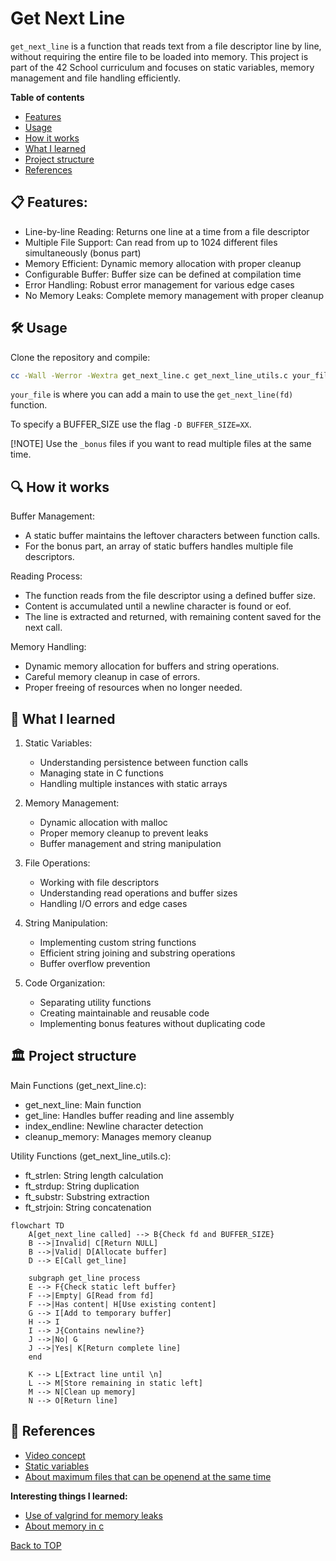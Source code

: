 # Get Next Line

`get_next_line` is a function that reads text from a file descriptor line by line, without requiring the entire file to be loaded into memory. This project is part of the 42 School curriculum and focuses on static variables, memory management and file handling efficiently.

**Table of contents**
- [Features](#-Features)
- [Usage](#-Usage)
- [How it works](#-How-it-works)
- [What I learned](#-What-I-learned)
- [Project structure](#-Project-structure)
- [References](#-References)



## 📋 Features:

- Line-by-line Reading: Returns one line at a time from a file descriptor
- Multiple File Support: Can read from up to 1024 different files simultaneously (bonus part)
- Memory Efficient: Dynamic memory allocation with proper cleanup
- Configurable Buffer: Buffer size can be defined at compilation time
- Error Handling: Robust error management for various edge cases
- No Memory Leaks: Complete memory management with proper cleanup

## 🛠 Usage
Clone the repository and compile:
```bash
cc -Wall -Werror -Wextra get_next_line.c get_next_line_utils.c your_file.c
```
`your_file` is where you can add a main to use the `get_next_line(fd)` function.

To specify a BUFFER_SIZE use the flag `-D BUFFER_SIZE=XX`.

[!NOTE]
Use the `_bonus` files if you want to read multiple files at the same time.

## 🔍 How it works

Buffer Management:
- A static buffer maintains the leftover characters between function calls.
- For the bonus part, an array of static buffers handles multiple file descriptors.

Reading Process:

- The function reads from the file descriptor using a defined buffer size.
- Content is accumulated until a newline character is found or eof.
- The line is extracted and returned, with remaining content saved for the next call.

Memory Handling:

- Dynamic memory allocation for buffers and string operations.
- Careful memory cleanup in case of errors.
- Proper freeing of resources when no longer needed.


## 🚀 What I learned

1. Static Variables:
	- Understanding persistence between function calls
	- Managing state in C functions
	- Handling multiple instances with static arrays

2. Memory Management:
	- Dynamic allocation with malloc
	- Proper memory cleanup to prevent leaks
	- Buffer management and string manipulation

3. File Operations:
	- Working with file descriptors
	- Understanding read operations and buffer sizes
	- Handling I/O errors and edge cases

4. String Manipulation:
	- Implementing custom string functions
	- Efficient string joining and substring operations
	- Buffer overflow prevention

4. Code Organization:
	- Separating utility functions
	- Creating maintainable and reusable code
	- Implementing bonus features without duplicating code


## 🏛️ Project structure

Main Functions (get_next_line.c):

- get_next_line: Main function
- get_line: Handles buffer reading and line assembly
- index_endline: Newline character detection
- cleanup_memory: Manages memory cleanup


Utility Functions (get_next_line_utils.c):

- ft_strlen: String length calculation
- ft_strdup: String duplication
- ft_substr: Substring extraction
- ft_strjoin: String concatenation

```mermaid
flowchart TD
    A[get_next_line called] --> B{Check fd and BUFFER_SIZE}
    B -->|Invalid| C[Return NULL]
    B -->|Valid| D[Allocate buffer]
    D --> E[Call get_line]
    
    subgraph get_line process
    E --> F{Check static left buffer}
    F -->|Empty| G[Read from fd]
    F -->|Has content| H[Use existing content]
    G --> I[Add to temporary buffer]
    H --> I
    I --> J{Contains newline?}
    J -->|No| G
    J -->|Yes| K[Return complete line]
    end
    
    K --> L[Extract line until \n]
    L --> M[Store remaining in static left]
    M --> N[Clean up memory]
    N --> O[Return line]

```

## 🔗 References

- [Video concept](https://youtu.be/-Mt2FdJjVno?si=E80d-zj48wAzHebH)
- [Static variables](https://en.wikipedia.org/wiki/Static_variable)
- [About maximum files that can be openend at the same time](https://stackoverflow.com/questions/17931583/maximum-number-of-files-that-can-be-opened-by-c-fopen-in-linux)

**Interesting things I learned:**
- [Use of valgrind for memory leaks](https://stackoverflow.com/questions/5134891/how-do-i-use-valgrind-to-find-memory-leaks)
- [About memory in c](https://www.geeksforgeeks.org/memory-layout-of-c-program/)

[Back to TOP](#Get-Next-Line)
